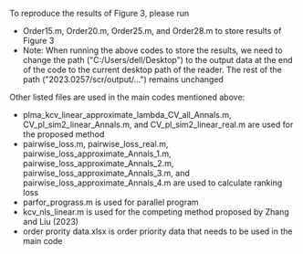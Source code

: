 To reproduce the results of Figure 3, please run
- Order15.m, Order20.m, Order25.m, and Order28.m to store results of Figure 3
- Note: When running the above codes to store the results, we need to change the path ("C:/Users/dell/Desktop") to the output data at the end of the code to the current desktop path of the reader. The rest of the path ("2023.0257/scr/output/...") remains unchanged

Other listed files are used in the main codes mentioned above:
- plma_kcv_linear_approximate_lambda_CV_all_Annals.m, CV_pl_sim2_linear_Annals.m, and CV_pl_sim2_linear_real.m are used for the proposed method
- pairwise_loss.m, pairwise_loss_real.m, pairwise_loss_approximate_Annals_1.m, pairwise_loss_approximate_Annals_2.m, pairwise_loss_approximate_Annals_3.m, and pairwise_loss_approximate_Annals_4.m are used to calculate ranking loss
- parfor_prograss.m is used for parallel program
- kcv_nls_linear.m is used for the competing method proposed by Zhang and Liu (2023)
- order prority data.xlsx is order priority data that needs to be used in the main code
